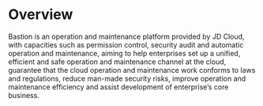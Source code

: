 # Overview
Bastion is an operation and maintenance platform provided by JD Cloud, with capacities such as permission control, security audit and automatic operation and maintenance, aiming to help enterprises set up a unified, efficient and safe operation and maintenance channel at the cloud, guarantee that the cloud operation and maintenance work conforms to laws and regulations, reduce man-made security risks, improve operation and maintenance efficiency and assist development of enterprise’s core business.
